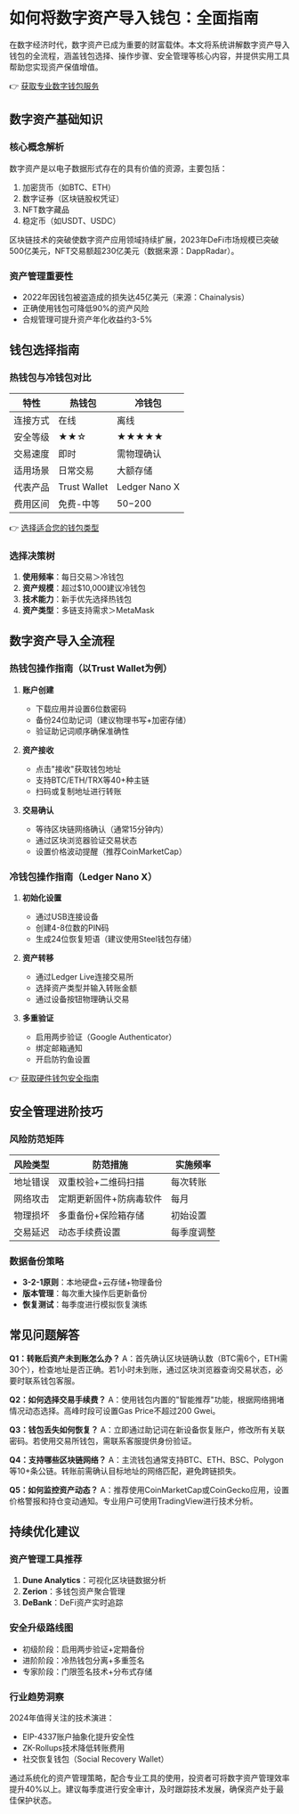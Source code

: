# 如何将数字资产导入钱包：全面指南

在数字经济时代，数字资产已成为重要的财富载体。本文将系统讲解数字资产导入钱包的全流程，涵盖钱包选择、操作步骤、安全管理等核心内容，并提供实用工具帮助您实现资产保值增值。

👉 [获取专业数字钱包服务](https://bit.ly/okx_welcome)

## 数字资产基础知识

### 核心概念解析
数字资产是以电子数据形式存在的具有价值的资源，主要包括：
1. 加密货币（如BTC、ETH）
2. 数字证券（区块链股权凭证）
3. NFT数字藏品
4. 稳定币（如USDT、USDC）

区块链技术的突破使数字资产应用领域持续扩展，2023年DeFi市场规模已突破500亿美元，NFT交易额超230亿美元（数据来源：DappRadar）。

### 资产管理重要性
- 2022年因钱包被盗造成的损失达45亿美元（来源：Chainalysis）
- 正确使用钱包可降低90%的资产风险
- 合规管理可提升资产年化收益约3-5%

## 钱包选择指南

### 热钱包与冷钱包对比

| 特性          | 热钱包                 | 冷钱包                 |
|---------------|------------------------|------------------------|
| 连接方式      | 在线                   | 离线                   |
| 安全等级      | ★★☆                   | ★★★★★                 |
| 交易速度      | 即时                   | 需物理确认             |
| 适用场景      | 日常交易               | 大额存储               |
| 代表产品      | Trust Wallet           | Ledger Nano X          |
| 费用区间      | 免费-中等              | $50-$200              |

👉 [选择适合您的钱包类型](https://bit.ly/okx_welcome)

### 选择决策树
1. **使用频率**：每日交易＞冷钱包
2. **资产规模**：超过$10,000建议冷钱包
3. **技术能力**：新手优先选择热钱包
4. **资产类型**：多链支持需求＞MetaMask

## 数字资产导入全流程

### 热钱包操作指南（以Trust Wallet为例）
1. **账户创建**
   - 下载应用并设置6位数密码
   - 备份24位助记词（建议物理书写+加密存储）
   - 验证助记词顺序确保准确性

2. **资产接收**
   - 点击"接收"获取钱包地址
   - 支持BTC/ETH/TRX等40+种主链
   - 扫码或复制地址进行转账

3. **交易确认**
   - 等待区块链网络确认（通常15分钟内）
   - 通过区块浏览器验证交易状态
   - 设置价格波动提醒（推荐CoinMarketCap）

### 冷钱包操作指南（Ledger Nano X）
1. **初始化设置**
   - 通过USB连接设备
   - 创建4-8位数的PIN码
   - 生成24位恢复短语（建议使用Steel钱包存储）

2. **资产转移**
   - 通过Ledger Live连接交易所
   - 选择资产类型并输入转账金额
   - 通过设备按钮物理确认交易

3. **多重验证**
   - 启用两步验证（Google Authenticator）
   - 绑定邮箱通知
   - 开启防钓鱼设置

👉 [获取硬件钱包安全指南](https://bit.ly/okx_welcome)

## 安全管理进阶技巧

### 风险防范矩阵

| 风险类型       | 防范措施                          | 实施频率      |
|----------------|-----------------------------------|---------------|
| 地址错误       | 双重校验+二维码扫描               | 每次转账      |
| 网络攻击       | 定期更新固件+防病毒软件           | 每月          |
| 物理损坏       | 多重备份+保险箱存储               | 初始设置      |
| 交易延迟       | 动态手续费设置                    | 每季度调整    |

### 数据备份策略
- **3-2-1原则**：本地硬盘+云存储+物理备份
- **版本管理**：每次重大操作后更新备份
- **恢复测试**：每季度进行模拟恢复演练

## 常见问题解答

**Q1：转账后资产未到账怎么办？**
A：首先确认区块链确认数（BTC需6个，ETH需30个），检查地址是否正确。若1小时未到账，通过区块浏览器查询交易状态，必要时联系钱包客服。

**Q2：如何选择交易手续费？**
A：使用钱包内置的"智能推荐"功能，根据网络拥堵情况动态选择。高峰时段可设置Gas Price不超过200 Gwei。

**Q3：钱包丢失如何恢复？**
A：立即通过助记词在新设备恢复账户，修改所有关联密码。若使用交易所钱包，需联系客服提供身份验证。

**Q4：支持哪些区块链网络？**
A：主流钱包通常支持BTC、ETH、BSC、Polygon等10+条公链。转账前需确认目标地址的网络匹配，避免跨链损失。

**Q5：如何监控资产动态？**
A：推荐使用CoinMarketCap或CoinGecko应用，设置价格警报和持仓变动通知。专业用户可使用TradingView进行技术分析。

## 持续优化建议

### 资产管理工具推荐
1. **Dune Analytics**：可视化区块链数据分析
2. **Zerion**：多钱包资产聚合管理
3. **DeBank**：DeFi资产实时追踪

### 安全升级路线图
- 初级阶段：启用两步验证+定期备份
- 进阶阶段：冷热钱包分离+多重签名
- 专家阶段：门限签名技术+分布式存储

### 行业趋势洞察
2024年值得关注的技术演进：
- EIP-4337账户抽象化提升安全性
- ZK-Rollups技术降低转账费用
- 社交恢复钱包（Social Recovery Wallet）

通过系统化的资产管理策略，配合专业工具的使用，投资者可将数字资产管理效率提升40%以上。建议每季度进行安全审计，及时跟踪技术发展，确保资产处于最佳保护状态。
